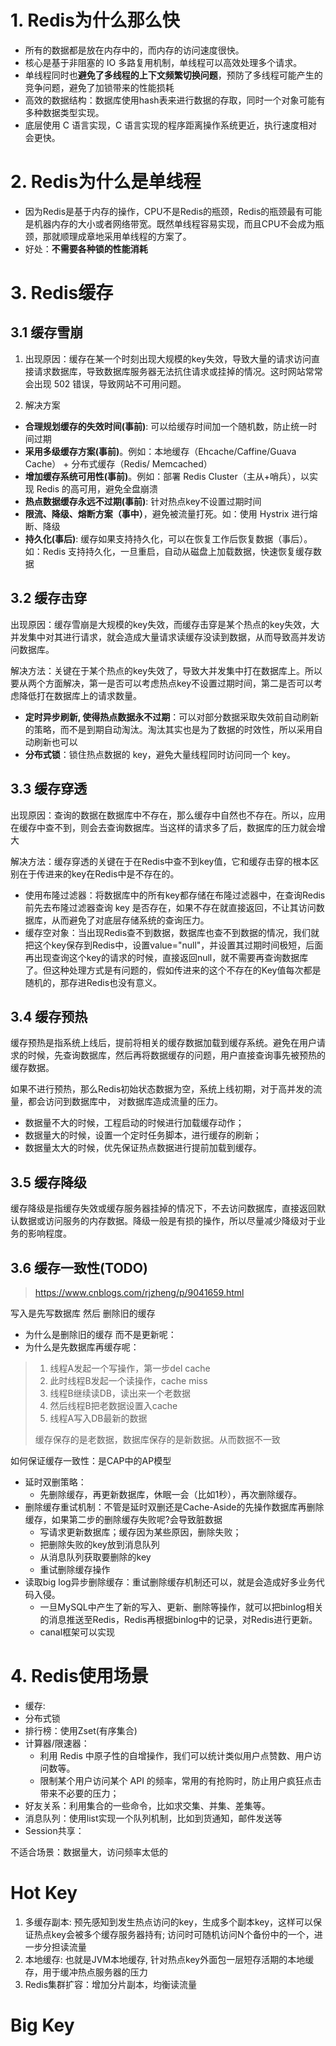 

# 1. Redis为什么那么快

* 所有的数据都是放在内存中的，而内存的访问速度很快。
* 核心是基于非阻塞的 IO 多路复用机制，单线程可以高效处理多个请求。
* 单线程同时也**避免了多线程的上下文频繁切换问题**，预防了多线程可能产生的竞争问题，避免了加锁带来的性能损耗
* 高效的数据结构：数据库使用hash表来进行数据的存取，同时一个对象可能有多种数据类型实现。
* 底层使用 C 语言实现，C 语言实现的程序距离操作系统更近，执行速度相对会更快。

# 2. Redis为什么是单线程

- 因为Redis是基于内存的操作，CPU不是Redis的瓶颈，Redis的瓶颈最有可能是机器内存的大小或者网络带宽。既然单线程容易实现，而且CPU不会成为瓶颈，那就顺理成章地采用单线程的方案了。
- 好处：**不需要各种锁的性能消耗**

# 3. Redis缓存

## 3.1 缓存雪崩

1. 出现原因：缓存在某一个时刻出现大规模的key失效，导致大量的请求访问直接请求数据库，导致数据库服务器无法抗住请求或挂掉的情况。这时网站常常会出现 502 错误，导致网站不可用问题。

2. 解决方案

- **合理规划缓存的失效时间(事前)**: 可以给缓存时间加一个随机数，防止统一时间过期
- **采用多级缓存方案(事前)**。例如：本地缓存（Ehcache/Caffine/Guava Cache） + 分布式缓存（Redis/ Memcached）
- **增加缓存系统可用性(事前)**。例如：部署 Redis Cluster（主从+哨兵），以实现 Redis 的高可用，避免全盘崩溃
- **热点数据缓存永远不过期(事前)**: 针对热点key不设置过期时间
- **限流、降级、熔断方案（事中）**，避免被流量打死。如：使用 Hystrix 进行熔断、降级
- **持久化(事后)**: 缓存如果支持持久化，可以在恢复工作后恢复数据（事后）。如：Redis 支持持久化，一旦重启，自动从磁盘上加载数据，快速恢复缓存数据

## 3.2 缓存击穿

出现原因：缓存雪崩是大规模的key失效，而缓存击穿是某个热点的key失效，大并发集中对其进行请求，就会造成大量请求读缓存没读到数据，从而导致高并发访问数据库。

解决方法：关键在于某个热点的key失效了，导致大并发集中打在数据库上。所以要从两个方面解决，第一是否可以考虑热点key不设置过期时间，第二是否可以考虑降低打在数据库上的请求数量。

- **定时异步刷新, 使得热点数据永不过期**：可以对部分数据采取失效前自动刷新的策略，而不是到期自动淘汰。淘汰其实也是为了数据的时效性，所以采用自动刷新也可以
- **分布式锁**：锁住热点数据的 key，避免大量线程同时访问同一个 key。

## 3.3 缓存穿透

出现原因：查询的数据在数据库中不存在，那么缓存中自然也不存在。所以，应用在缓存中查不到，则会去查询数据库。当这样的请求多了后，数据库的压力就会增大

解决方法：缓存穿透的关键在于在Redis中查不到key值，它和缓存击穿的根本区别在于传进来的key在Redis中是不存在的。

- 使用布隆过滤器：将数据库中的所有key都存储在布隆过滤器中，在查询Redis前先去布隆过滤器查询 key 是否存在，如果不存在就直接返回，不让其访问数据库，从而避免了对底层存储系统的查询压力。
- 缓存空对象：当出现Redis查不到数据，数据库也查不到数据的情况，我们就把这个key保存到Redis中，设置value="null"，并设置其过期时间极短，后面再出现查询这个key的请求的时候，直接返回null，就不需要再查询数据库了。但这种处理方式是有问题的，假如传进来的这个不存在的Key值每次都是随机的，那存进Redis也没有意义。

## 3.4 缓存预热

缓存预热是指系统上线后，提前将相关的缓存数据加载到缓存系统。避免在用户请求的时候，先查询数据库，然后再将数据缓存的问题，用户直接查询事先被预热的缓存数据。

如果不进行预热，那么Redis初始状态数据为空，系统上线初期，对于高并发的流量，都会访问到数据库中， 对数据库造成流量的压力。

- 数据量不大的时候，工程启动的时候进行加载缓存动作；
- 数据量大的时候，设置一个定时任务脚本，进行缓存的刷新；
- 数据量太大的时候，优先保证热点数据进行提前加载到缓存。

## 3.5 缓存降级

缓存降级是指缓存失效或缓存服务器挂掉的情况下，不去访问数据库，直接返回默认数据或访问服务的内存数据。降级一般是有损的操作，所以尽量减少降级对于业务的影响程度。

## 3.6 缓存一致性(TODO)

> https://www.cnblogs.com/rjzheng/p/9041659.html

写入是先写数据库 然后 删除旧的缓存

- 为什么是删除旧的缓存 而不是更新呢：
- 为什么是先数据库再缓存呢：

> 1. 线程A发起一个写操作，第一步del cache
> 2. 此时线程B发起一个读操作，cache miss
> 3. 线程B继续读DB，读出来一个老数据
> 4. 然后线程B把老数据设置入cache
> 5. 线程A写入DB最新的数据
>
> 缓存保存的是老数据，数据库保存的是新数据。从而数据不一致

如何保证缓存一致性：是CAP中的AP模型

- 延时双删策略：
  - 先删除缓存，再更新数据库，休眠一会（比如1秒），再次删除缓存。
- 删除缓存重试机制：不管是延时双删还是Cache-Aside的先操作数据库再删除缓存，如果第二步的删除缓存失败呢?会导致脏数据
  - 写请求更新数据库；缓存因为某些原因，删除失败；
  - 把删除失败的key放到消息队列
  - 从消息队列获取要删除的key
  - 重试删除缓存操作
- 读取big log异步删除缓存：重试删除缓存机制还可以，就是会造成好多业务代码入侵。
  - 一旦MySQL中产生了新的写入、更新、删除等操作，就可以把binlog相关的消息推送至Redis，Redis再根据binlog中的记录，对Redis进行更新。
  - canal框架可以实现

# 4. Redis使用场景

- 缓存:
- 分布式锁
- 排行榜：使用Zset(有序集合)
- 计算器/限速器：
  - 利用 Redis 中原子性的自增操作，我们可以统计类似用户点赞数、用户访问数等。
  - 限制某个用户访问某个 API 的频率，常用的有抢购时，防止用户疯狂点击带来不必要的压力；
- 好友关系：利用集合的一些命令，比如求交集、并集、差集等。
- 消息队列：使用list实现一个队列机制，比如到货通知，邮件发送等
- Session共享：

不适合场景：数据量大，访问频率太低的

# Hot Key

1. 多缓存副本: 预先感知到发生热点访问的key，生成多个副本key，这样可以保证热点key会被多个缓存服务器持有; 访问时可随机访问N个备份中的一个，进一步分担读流量
2. 本地缓存: 也就是JVM本地缓存, 针对热点key外面包一层短存活期的本地缓存，用于缓冲热点服务器的压力
3. Redis集群扩容：增加分片副本，均衡读流量

# Big Key
